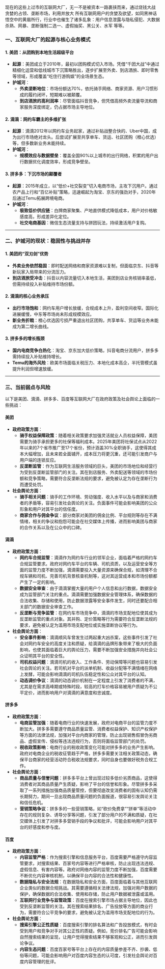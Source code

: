 现在的这些上过市的互联网大厂，无一不是被资本一路裹挟而来，通过烧钱大战 贪婪的占领、垄断市场，利用并放大 所有互联网用户的贪婪及欲望，如同黑神话悟空中的黄眉所行，行业中也催生了诸多乱象：用户信息泄露与隐私侵犯、大数据杀熟、网暴、垄断强制二选一、虚假抽奖、黑公关、水军 等等。


### 一、互联网大厂的起源与核心业务模式  
#### **1. 美团：从团购到本地生活超级平台**  
- **起源**：美团成立于2010年，最初以团购模式切入市场。凭借“千团大战”中通过精细化运营和低线城市下沉策略胜出，逐步扩展至外卖、到店酒旅、即时零售等领域，形成覆盖“吃住行游购娱”的全场景生态。  
- **护城河**：  
  - **外卖垄断地位**：市场份额达70%，依托骑手网络、商家资源、用户习惯形成的履约闭环，短期难以被颠覆。  
  - **到店酒旅的高利润率**：尽管面临抖音竞争，但凭借高频外卖流量导流和商家服务深度绑定，仍占据市场主导地位。  

#### **2. 滴滴：网约车霸主的多维扩张**  
- **起源**：滴滴2012年以网约车业务起家，通过补贴战整合快的、Uber中国，成为出行市场绝对龙头。后尝试扩展至共享单车、货运、社区团购（橙心优选）等，但多数新业务未能持续。  
- **护城河**：  
  - **规模效应与数据壁垒**：覆盖全国90%以上城市的出行网络，积累的用户出行数据优化调度效率，形成竞争壁垒。  

#### **3. 拼多多：下沉市场的颠覆者**  
- **起源**：2015年成立，以“低价+社交裂变”切入电商市场，主攻下沉用户。通过农产品上行和“百亿补贴”策略，迅速崛起为淘宝、京东的强劲对手，2020年后通过Temu拓展跨境电商。  
- **护城河**：  
  - **极致低价供应链**：白牌商家聚集、产地直供模式降低成本，用户对价格敏感度高，形成差异化定位。  
  - **社交电商基因**：微信生态流量支持与拼团玩法，持续激活用户复购。  

---

### 二、护城河的现状：稳固性与挑战并存  
#### **1. 美团的“双刃剑”优势**  
- **外卖业务依然稳固**：即时配送网络和商家资源难以复制，但面临京东、抖音等新玩家入局带来的分流压力。  
- **到店酒旅受冲击**：抖音以内容流量切入本地生活，美团到店业务核销率虽低，但需持续投入补贴维持市场份额。  

#### **2. 滴滴的核心业务承压**  
- **出行市场饱和**：网约车用户增长放缓，合规成本上升，盈利空间收窄。国际化进展缓慢，中东等市场尚未形成规模效应。  
- **新业务折戟**：橙心优选因亏损严重退出社区团购，共享单车、货运等业务未能成为第二增长曲线。  

#### **3. 拼多多的增长瓶颈**  
- **国内电商竞争白热化**：淘宝、京东加大低价策略，抖音电商分流用户，拼多多需持续投入补贴维持增长。  
- **Temu的海外风险**：欧美市场面临关税压力、本地化成本高企，半托管模式虽提升利润但增速放缓。  

---

### 三、当前弱点与风险  
以下是美团、滴滴、拼多多、百度等互联网大厂在政府政策及社会舆论上面临的一些挑战：

#### 美团
- **政府政策方面**：
    - **骑手权益保障政策**：随着相关政策要求加强灵活就业人员权益保障，美团需要为骑手承担更多的社保等福利成本。2025年美团将社保试点从2022年以来的7个省市推广至17个省份，预计涵盖30%全职骑手，这使得其成本大幅增加，且未来若全面铺开，成本压力将更沉重，还可能引发商户与用户端的连锁反应。
    - **反垄断监管**：作为互联网生活服务领域的巨头，美团的市场地位和经营行为受到反垄断监管部门的关注。其在到店服务、外卖配送等领域的市场份额和竞争策略，需要符合反垄断法规的要求，避免被认定为存在垄断行为而遭受处罚。
- **社会舆论方面**：
    - **骑手相关问题**：骑手的工作环境、劳动强度、收入水平以及与商家和消费者的矛盾等，容易引发社会舆论的关注。负面事件可能会影响美团的公众形象和用户对其平台的信任度。
    - **商家合作与佣金争议**：部分商家对美团的佣金比例、平台规则等存在不满情绪，相关的争议和抱怨可能会在社交媒体上传播，进而影响美团与商家的合作关系以及在公众中的口碑。

#### 滴滴
- **政府政策方面**：
    - **网约车合规监管**：滴滴作为网约车行业的领军企业，面临着严格的网约车合规监管要求。政府对网约车平台的车辆、司机资质，以及运营安全等方面的监管力度不断加强，滴滴需要投入大量资源来确保合规，如清理不合规车辆和司机、完善司机背景核查机制等，这对其运营成本和市场份额都产生了一定的影响。
    - **数据安全审查**：由于滴滴掌握大量的用户个人信息和出行数据，数据安全成为监管部门关注的重点。滴滴需要加强数据安全管理体系，确保数据的合法收集、存储和使用，防止数据泄露等安全事件发生，同时还要配合相关部门的数据安全审查工作。
    - **反垄断与竞争监管**：在网约车市场竞争中，滴滴的市场支配地位使其成为反垄断监管的重点对象。其并购、定价策略等行为需要符合反垄断法规的要求，避免被认定为滥用市场支配地位或实施垄断协议等行为。
- **社会舆论方面**：
    - **安全事件影响**：滴滴顺风车曾发生过两起重大凶杀案，这些事件引发了社会对网约车安全的高度关注和质疑，给滴滴的品牌形象带来了极大的负面影响，也使其面临着巨大的舆论压力，需要不断加强安全措施并向社会公众证明其平台的安全性。
    - **司机权益问题**：滴滴司机的收入、工作条件、劳动保障等问题也容易引发社会舆论的关注。若司机对平台的派单机制、收益分配等不满情绪在网络上发酵，可能会影响滴滴的司机队伍稳定性和公众对其平台的认知。
    - **动态调价争议**：滴滴的动态调价机制在一定程度上引发了消费者的不满，尤其是在需求高峰期或特殊时段，较高的打车价格容易被用户质疑为不公平定价，进而影响用户对滴滴的满意度和忠诚度。

#### 拼多多
- **政府政策方面**：
    - **电商监管加强**：随着电商行业的快速发展，政府对电商平台的监管力度不断加大。拼多多需要遵守商品质量监管、消费者权益保护、知识产权保护等方面的法律法规，加强对平台内商家的管理，防止出现销售假冒伪劣商品、虚假宣传、侵权等违法违规行为，否则将面临监管部门的处罚。
    - **税收政策影响**：电商行业的税收政策变化可能对拼多多的业务产生影响。政府对电商企业的税收征管趋于严格，拼多多需要关注相关政策动态，确保平台商家的经营活动符合税收法规要求，同时自身也要做好税务合规工作。
- **社会舆论方面**：
    - **商品质量与信誉问题**：拼多多平台上曾出现过较多低价劣质商品，这使得消费者对其商品质量产生质疑，影响了平台的信誉和形象。尽管拼多多采取了一系列措施加强商品质量管控，但要彻底改变消费者的固有认知仍需长期努力，期间一旦出现商品质量问题的负面报道，很容易引发舆论关注和信任危机。
    - **营销策略争议**：拼多多的一些营销策略，如“砍价免费拿”“拼单”等活动中存在的规则复杂、诱导分享等问题，引发了部分用户的不满和质疑，在社交媒体上引发了对拼多多营销手段的争议和批评，可能会影响用户对其平台的好感度和参与度。

#### 百度
- **政府政策方面**：
    - **内容监管严格**：作为搜索引擎和信息服务平台，百度需要严格遵守内容监管要求，对搜索结果、百家号内容等进行严格审核，防止出现违法违规、虚假信息、有害内容等。政府对网络内容的监管力度不断加强，百度需要不断优化内容审核机制，以确保平台内容的合法性和健康性。
    - **数据隐私与安全法规**：在数据隐私和安全方面，百度面临着与其他互联网企业类似的数据合规挑战。其需要遵循相关法律法规，加强对用户数据的保护，确保数据的合法收集、使用和存储，防止用户数据被泄露或滥用。
    - **互联网行业竞争与监管政策**：百度在搜索引擎市场占据主导地位，因此也受到反垄断监管的关注。其在搜索结果排名、广告投放等方面的商业行为，需要符合公平竞争的要求，避免被认定为滥用市场支配地位的行为。
- **社会舆论方面**：
    - **搜索引擎公正性质疑**：百度搜索引擎的排名算法和广告投放模式，有时会受到用户和竞争对手对其公正性的质疑。例如，竞价排名广告可能会影响自然搜索结果的呈现，让用户觉得搜索结果不够客观和公正，进而引发舆论争议。
    - **内容生态问题**：百度百家号等平台上存在的内容质量参差不齐、抄袭、低俗等问题，可能会影响用户对百度内容生态的认可度，引发社会舆论对百度内容管理的批评。
